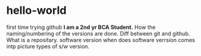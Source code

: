 # hello-world
first time trying github
**I am a 2nd yr BCA Student.**
How the naming/numbering of the versions are done.
Diff between git and github.
What is a repositary.
software
version
when does software verrsion comes intp picture 
types of s/w version.
